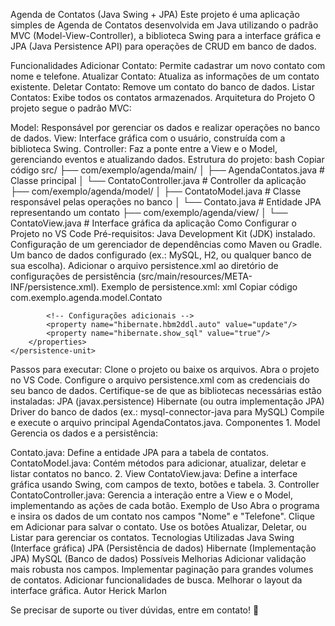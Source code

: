 Agenda de Contatos (Java Swing + JPA)
Este projeto é uma aplicação simples de Agenda de Contatos desenvolvida em Java utilizando o padrão MVC (Model-View-Controller), a biblioteca Swing para a interface gráfica e JPA (Java Persistence API) para operações de CRUD em banco de dados.

Funcionalidades
Adicionar Contato: Permite cadastrar um novo contato com nome e telefone.
Atualizar Contato: Atualiza as informações de um contato existente.
Deletar Contato: Remove um contato do banco de dados.
Listar Contatos: Exibe todos os contatos armazenados.
Arquitetura do Projeto
O projeto segue o padrão MVC:

Model: Responsável por gerenciar os dados e realizar operações no banco de dados.
View: Interface gráfica com o usuário, construída com a biblioteca Swing.
Controller: Faz a ponte entre a View e o Model, gerenciando eventos e atualizando dados.
Estrutura do projeto:
bash
Copiar código
src/
├── com/exemplo/agenda/main/
│   ├── AgendaContatos.java       # Classe principal
│   └── ContatoController.java    # Controller da aplicação
├── com/exemplo/agenda/model/
│   ├── ContatoModel.java         # Classe responsável pelas operações no banco
│   └── Contato.java              # Entidade JPA representando um contato
├── com/exemplo/agenda/view/
│   └── ContatoView.java          # Interface gráfica da aplicação
Como Configurar o Projeto no VS Code
Pré-requisitos:
Java Development Kit (JDK) instalado.
Configuração de um gerenciador de dependências como Maven ou Gradle.
Um banco de dados configurado (ex.: MySQL, H2, ou qualquer banco de sua escolha).
Adicionar o arquivo persistence.xml ao diretório de configurações de persistência (src/main/resources/META-INF/persistence.xml).
Exemplo de persistence.xml:
xml
Copiar código
<persistence xmlns="http://xmlns.jcp.org/xml/ns/persistence" version="2.1">
    <persistence-unit name="AgendaPU">
        <class>com.exemplo.agenda.model.Contato</class>
        <properties>
            <!-- Configurações do banco de dados -->
            <property name="javax.persistence.jdbc.url" value="jdbc:mysql://localhost:3306/agenda_db"/>
            <property name="javax.persistence.jdbc.user" value="root"/>
            <property name="javax.persistence.jdbc.password" value="senha"/>
            <property name="javax.persistence.jdbc.driver" value="com.mysql.cj.jdbc.Driver"/>

            <!-- Configurações adicionais -->
            <property name="hibernate.hbm2ddl.auto" value="update"/>
            <property name="hibernate.show_sql" value="true"/>
        </properties>
    </persistence-unit>
</persistence>
Passos para executar:
Clone o projeto ou baixe os arquivos.
Abra o projeto no VS Code.
Configure o arquivo persistence.xml com as credenciais do seu banco de dados.
Certifique-se de que as bibliotecas necessárias estão instaladas:
JPA (javax.persistence)
Hibernate (ou outra implementação JPA)
Driver do banco de dados (ex.: mysql-connector-java para MySQL)
Compile e execute o arquivo principal AgendaContatos.java.
Componentes
1. Model
Gerencia os dados e a persistência:

Contato.java: Define a entidade JPA para a tabela de contatos.
ContatoModel.java: Contém métodos para adicionar, atualizar, deletar e listar contatos no banco.
2. View
ContatoView.java: Define a interface gráfica usando Swing, com campos de texto, botões e tabela.
3. Controller
ContatoController.java: Gerencia a interação entre a View e o Model, implementando as ações de cada botão.
Exemplo de Uso
Abra o programa e insira os dados de um contato nos campos "Nome" e "Telefone".
Clique em Adicionar para salvar o contato.
Use os botões Atualizar, Deletar, ou Listar para gerenciar os contatos.
Tecnologias Utilizadas
Java
Swing (Interface gráfica)
JPA (Persistência de dados)
Hibernate (Implementação JPA)
MySQL (Banco de dados)
Possíveis Melhorias
Adicionar validação mais robusta nos campos.
Implementar paginação para grandes volumes de contatos.
Adicionar funcionalidades de busca.
Melhorar o layout da interface gráfica.
Autor
Herick Marlon

Se precisar de suporte ou tiver dúvidas, entre em contato! 🚀
